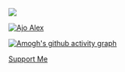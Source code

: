 ![](https://komarev.com/ghpvc/?username=devpenzil&style=flat-square&color=blueviolet)

[![Ajo Alex](https://pimp-my-readme.webapp.io/pimp-my-readme/wavy-banner?subtitle=I-BUILD-THINKS-ON-INTERNET&title=Devpenzil)](https://devpenzil.netlify.app)

[![Amogh's github activity graph](https://activity-graph.herokuapp.com/graph?username=devpenzil&theme=synthwave-84&hide_border=false)](https://github.com/ashutosh00710/github-readme-activity-graph)
                                                                                                                             
<a href="https://buy.stripe.com/eVa8wzbtkd2S7JK4gi">Support Me</a>
